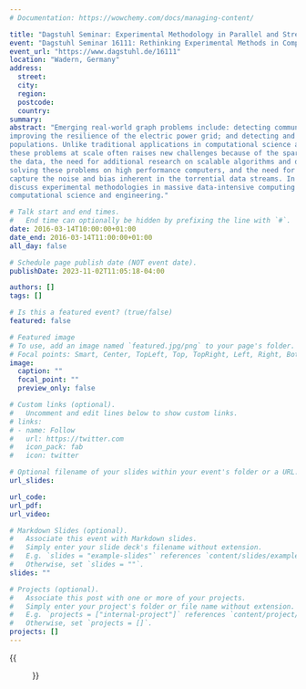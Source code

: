 ```yaml
---
# Documentation: https://wowchemy.com/docs/managing-content/

title: "Dagstuhl Seminar: Experimental Methodology in Parallel and Streaming Analytics"
event: "Dagstuhl Seminar 16111: Rethinking Experimental Methods in Computing"
event_url: "https://www.dagstuhl.de/16111"
location: "Wadern, Germany"
address:
  street:
  city:
  region:
  postcode:
  country:
summary:
abstract: "Emerging real-world graph problems include: detecting community structure in large social networks; 
improving the resilience of the electric power grid; and detecting and preventing disease in human 
populations. Unlike traditional applications in computational science and engineering, solving 
these problems at scale often raises new challenges because of the sparsity and lack of locality in 
the data, the need for additional research on scalable algorithms and development of frameworks for 
solving these problems on high performance computers, and the need for improved models that also 
capture the noise and bias inherent in the torrential data streams. In this talk, the speaker will 
discuss experimental methodologies in massive data-intensive computing for applications in 
computational science and engineering."

# Talk start and end times.
#   End time can optionally be hidden by prefixing the line with `#`.
date: 2016-03-14T10:00:00+01:00
date_end: 2016-03-14T11:00:00+01:00
all_day: false

# Schedule page publish date (NOT event date).
publishDate: 2023-11-02T11:05:18-04:00

authors: []
tags: []

# Is this a featured event? (true/false)
featured: false

# Featured image
# To use, add an image named `featured.jpg/png` to your page's folder. 
# Focal points: Smart, Center, TopLeft, Top, TopRight, Left, Right, BottomLeft, Bottom, BottomRight.
image:
  caption: ""
  focal_point: ""
  preview_only: false

# Custom links (optional).
#   Uncomment and edit lines below to show custom links.
# links:
# - name: Follow
#   url: https://twitter.com
#   icon_pack: fab
#   icon: twitter

# Optional filename of your slides within your event's folder or a URL.
url_slides:

url_code:
url_pdf:
url_video:

# Markdown Slides (optional).
#   Associate this event with Markdown slides.
#   Simply enter your slide deck's filename without extension.
#   E.g. `slides = "example-slides"` references `content/slides/example-slides.md`.
#   Otherwise, set `slides = ""`.
slides: ""

# Projects (optional).
#   Associate this post with one or more of your projects.
#   Simply enter your project's folder or file name without extension.
#   E.g. `projects = ["internal-project"]` references `content/project/deep-learning/index.md`.
#   Otherwise, set `projects = []`.
projects: []
---
```


{{<figure src="16111.01.l.jpg">}}